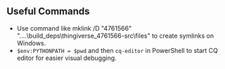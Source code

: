 ## Useful Commands
* Use command like mklink /D "4761566" "..\..\build\_deps\thingiverse_4761566-src\files" to create symlinks on Windows.
* `$env:PYTHONPATH = $pwd` and then `cq-editor` in PowerShell to start CQ editor for easier visual debugging.